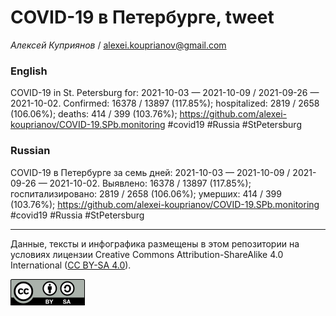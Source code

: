 COVID-19 в Петербурге, tweet
============================

*Алексей Куприянов* /
<a href="mailto:alexei.kouprianov@gmail.com" class="email">alexei.kouprianov@gmail.com</a>

### English

COVID-19 in St. Petersburg for: 2021-10-03 — 2021-10-09 / 2021-09-26 —
2021-10-02. Сonfirmed: 16378 / 13897 (117.85%); hospitalized: 2819 /
2658 (106.06%); deaths: 414 / 399 (103.76%);
<a href="https://github.com/alexei-kouprianov/COVID-19.SPb.monitoring" class="uri">https://github.com/alexei-kouprianov/COVID-19.SPb.monitoring</a>
\#covid19 \#Russia \#StPetersburg

### Russian

COVID-19 в Петербурге за семь дней: 2021-10-03 — 2021-10-09 / 2021-09-26
— 2021-10-02. Выявлено: 16378 / 13897 (117.85%); госпитализировано: 2819
/ 2658 (106.06%); умерших: 414 / 399 (103.76%);
<a href="https://github.com/alexei-kouprianov/COVID-19.SPb.monitoring" class="uri">https://github.com/alexei-kouprianov/COVID-19.SPb.monitoring</a>
\#covid19 \#Russia \#StPetersburg

------------------------------------------------------------------------

Данные, тексты и инфографика размещены в этом репозитории на условиях
лицензии Creative Commons Attribution-ShareAlike 4.0 International ([CC
BY-SA 4.0](https://creativecommons.org/licenses/by-sa/4.0/)).

![](../misc/CC-BY-SA-icon.png "CC-BY-SA")
